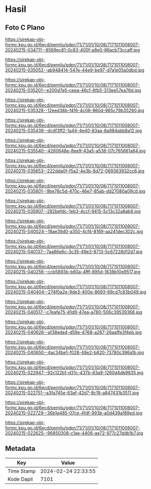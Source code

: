 # Hasil

## Foto C Plano

https://sirekap-obj-formc.kpu.go.id/6ecd/pemilu/pdpr/71/71/01/10/08/7171011008007-20240215-034711--8569ec81-0c83-400f-a8e0-86acb73ccaff.jpg

https://sirekap-obj-formc.kpu.go.id/6ecd/pemilu/pdpr/71/71/01/10/08/7171011008007-20240215-035052--ab948414-547e-44e9-be97-d7a1e05a0dbd.jpg

https://sirekap-obj-formc.kpu.go.id/6ecd/pemilu/pdpr/71/71/01/10/08/7171011008007-20240215-035201--e200d7e5-ceea-46cf-8fb5-313ee57ea76d.jpg

https://sirekap-obj-formc.kpu.go.id/6ecd/pemilu/pdpr/71/71/01/10/08/7171011008007-20240215-035328--12eed38b-f4f6-4c08-860d-965c79b35290.jpg

https://sirekap-obj-formc.kpu.go.id/6ecd/pemilu/pdpr/71/71/01/10/08/7171011008007-20240215-035439--dcdf3ff2-1a44-4e40-83aa-6a984abb8a12.jpg

https://sirekap-obj-formc.kpu.go.id/6ecd/pemilu/pdpr/71/71/01/10/08/7171011008007-20240215-035540--4260648e-8ee9-43a5-a536-07c765861a64.jpg

https://sirekap-obj-formc.kpu.go.id/6ecd/pemilu/pdpr/71/71/01/10/08/7171011008007-20240215-035653--222dda0f-f5a2-4e3b-8d72-069363932cc6.jpg

https://sirekap-obj-formc.kpu.go.id/6ecd/pemilu/pdpr/71/71/01/10/08/7171011008007-20240215-035801--9be78c5d-470c-46e7-85ab-dd27080a09cd.jpg

https://sirekap-obj-formc.kpu.go.id/6ecd/pemilu/pdpr/71/71/01/10/08/7171011008007-20240215-035907--282befdc-1eb3-4ccf-9415-5c13c32a8ab8.jpg

https://sirekap-obj-formc.kpu.go.id/6ecd/pemilu/pdpr/71/71/01/10/08/7171011008007-20240215-040024--18ae39d0-a350-4cf4-8169-aa241dec302c.jpg

https://sirekap-obj-formc.kpu.go.id/6ecd/pemilu/pdpr/71/71/01/10/08/7171011008007-20240215-040137--7aa86e6c-3c35-49e3-8713-5c67228d12d7.jpg

https://sirekap-obj-formc.kpu.go.id/6ecd/pemilu/pdpr/71/71/01/10/08/7171011008007-20240215-040256--ccb5893b-b60a-4fff-895d-1638b10e9517.jpg

https://sirekap-obj-formc.kpu.go.id/6ecd/pemilu/pdpr/71/71/01/10/08/7171011008007-20240215-040404--274f0a2e-9de3-400e-8693-69cd7c83b049.jpg

https://sirekap-obj-formc.kpu.go.id/6ecd/pemilu/pdpr/71/71/01/10/08/7171011008007-20240215-040517--c7eafe75-41d9-47ea-a780-506c39539368.jpg

https://sirekap-obj-formc.kpu.go.id/6ecd/pemilu/pdpr/71/71/01/10/08/7171011008007-20240215-040626--af38eda4-d59e-4768-a287-26aa1fe3f4eb.jpg

https://sirekap-obj-formc.kpu.go.id/6ecd/pemilu/pdpr/71/71/01/10/08/7171011008007-20240215-040650--4ac34be1-f028-48e2-b820-73780c396a1b.jpg

https://sirekap-obj-formc.kpu.go.id/6ecd/pemilu/pdpr/71/71/01/10/08/7171011008007-20240215-022947--92c122b1-d31c-437b-83a9-1260d4db9835.jpg

https://sirekap-obj-formc.kpu.go.id/6ecd/pemilu/pdpr/71/71/01/10/08/7171011008007-20240215-022751--a3fa745e-63af-42d7-8c19-a847431b3511.jpg

https://sirekap-obj-formc.kpu.go.id/6ecd/pemilu/pdpr/71/71/01/10/08/7171011008007-20240215-022729--36b1e485-07ce-4fdf-993b-a0d439a189ed.jpg

https://sirekap-obj-formc.kpu.go.id/6ecd/pemilu/pdpr/71/71/01/10/08/7171011008007-20240215-022625--96850308-c1ae-4406-ae72-977c27ddb1b7.jpg


## Metadata

| Key        | Value               |
| ---------- | ------------------- |
| Time Stamp | 2024-02-24 22:33:55 |
| Kode Dapil | 7101                |



